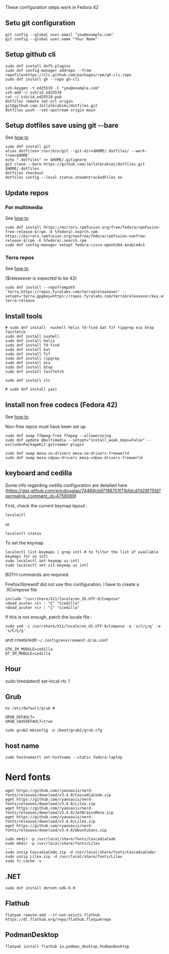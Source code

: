 These configuration steps work in Fedora 42

## Setu git configuration
```
git config --global user.email "you@example.com"
git config --global user.name "Your Name"
```

## Setup github cli

```shell
sudo dnf install dnf5-plugins
sudo dnf config-manager addrepo --from-repofile=https://cli.github.com/packages/rpm/gh-cli.repo
sudo dnf install gh --repo gh-cli

ssh-keygen -t ed25519 -C "you@example.com"
ssh-add ~/.ssh/id_ed25519
cat ~/.ssh/id_ed25519.pub
dotfiles remote set-url origin git@github.com:Jallalbrahimi/dotfiles.git
dotfiles push --set-upstream origin main
```

## Setup dotfiles save using git --bare
See [how to](https://www.atlassian.com/git/tutorials/dotfiles)

```shell
sudo dnf install git
alias dotfiles='/usr/bin/git --git-dir=$HOME/.dotfiles/ --work-tree=$HOME'
echo ".dotfiles" >> $HOME/.gitignore
git clone --bare https://github.com/Jallalbrahimi/dotfiles.git $HOME/.dotfiles
dotfiles checkout
dotfiles config --local status.showUntrackedFiles no
```

## Update repos

### For multimedia
See [how to](https://rpmfusion.org/Configuration)

```shell
sudo dnf install https://mirrors.rpmfusion.org/free/fedora/rpmfusion-free-release-$(rpm -E %fedora).noarch.rpm https://mirrors.rpmfusion.org/nonfree/fedora/rpmfusion-nonfree-release-$(rpm -E %fedora).noarch.rpm
sudo dnf config-manager setopt fedora-cisco-openh264.enabled=1
```

### Terra repos
See [how to](https://rpmfusion.org/Configuration)

($releasever is expected to be 42)
```shell
sudo dnf install --repofrompath 'terra,https://repos.fyralabs.com/terra$releasever' --setopt='terra.gpgkey=https://repos.fyralabs.com/terra$releasever/key.asc' terra-release
```

## Install tools

```shell
# sudo dnf install  nushell helix fd-find bat fzf ripgrep eza btop fastfetch
sudo dnf install nushell
sudo dnf install helix
sudo dnf install fd-find
sudo dnf install bat
sudo dnf install fzf
sudo dnf install ripgrep
sudo dnf install eza
sudo dnf install btop
sudo dnf install fastfetch

sudo dnf install vlc

# sudo dnf install yazi
```


## Install non free codecs  (Fedora 42)
See [how to](https://rpmfusion.org/Howto/Multimedia)

Non-free repos must have been set up

```shell
sudo dnf swap ffmpeg-free ffmpeg --allowerasing
sudo dnf update @multimedia --setopt="install_weak_deps=False" --exclude=PackageKit-gstreamer-plugin

sudo dnf swap mesa-va-drivers mesa-va-drivers-freeworld
sudo dnf swap mesa-vdpau-drivers mesa-vdpau-drivers-freeworld
```

## keyboard and cedilla
Some info regarding cedilla configuration are detailed here (https://gist.github.com/ericdouglas/74469cb97188751f71bfdcd7d28f75fd?permalink_comment_id=4759069)

First, check the current keymap layout : 
```shell
localectl
``` 
or 
```shell
localectl status
``` 
To set the keymap
```shell
localectl list-keymaps | grep intl # to filter the list of available keymaps for us intl
sudo localectl set-keymap us-intl
sudo localectl set-x11-keymap us intl
```
BOTH commands are required.

Firefox/librewolf did not use this configuration. I have to create a .XCompose file
```shell
include "/usr/share/X11/locale/en_US.UTF-8/Compose"
<dead_acute> <C> : "Ç" "Ccedilla"
<dead_acute> <c> : "ç" "ccedilla"
```

If this is not enough,
patch the locale file :
```shell
sudo sed -i /usr/share/X11/locale/en_US.UTF-8/Compose -e 's/ć/ç/g' -e 's/Ć/Ç/g'
```

and create/edit `~/.config/environment.d/im.conf`
```
GTK_IM_MODULE=cedilla
QT_IM_MODULE=cedilla
```


## Hour
sudo timedatectl set-local-rtc 1 

## Grub 

```shell
hx /etc/default/grub #
```

```
GRUB_DEFAULT=
GRUB_SAVEDEFAULT=true
```

```shell
sudo grub2-mkconfig -o /boot/grub2/grub.cfg
```

## host name
```shell
sudo hostnamectl set-hostname --static fedora-laptop
```

# Nerd fonts

```shell
wget https://github.com/ryanoasis/nerd-fonts/releases/download/v3.4.0/CascadiaCode.zip
wget https://github.com/ryanoasis/nerd-fonts/releases/download/v3.4.0/Lilex.zip
wget https://github.com/ryanoasis/nerd-fonts/releases/download/v3.4.0/JetBrainsMono.zip
wget https://github.com/ryanoasis/nerd-fonts/releases/download/v3.4.0/Lilex.zip
wget https://github.com/ryanoasis/nerd-fonts/releases/download/v3.4.0/UbuntuSans.zip

sudo mkdir -p /usr/local/share/fonts/CascadiaCode
sudo mkdir -p /usr/local/share/fonts/Lilex
...
sudo unzip CascadiaCode.zip -d /usr/local/share/fonts/CascadiaCode/
sudo unzip Lilex.zip -d /usr/local/share/fonts/Lilex
sudo fc-cache -v
```

## .NET
```shell
sudo dnf install dotnet-sdk-9.0
```
## Flathub
```shell
flatpak remote-add --if-not-exists flathub https://dl.flathub.org/repo/flathub.flatpakrepo
```
## PodmanDesktop
```shell
flatpak install flathub io.podman_desktop.PodmanDesktop
```
